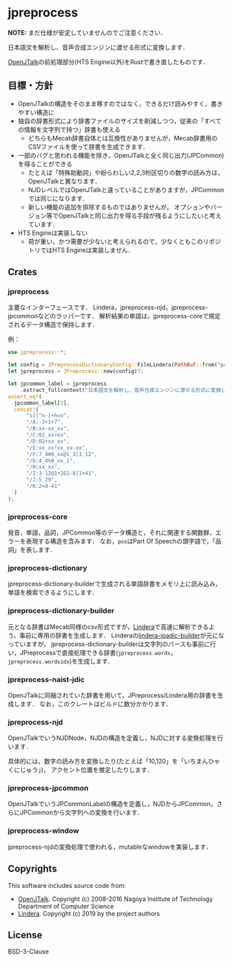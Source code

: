 # jpreprocess

**NOTE:** まだ仕様が安定していませんのでご注意ください．

日本語文を解析し、音声合成エンジンに渡せる形式に変換します．

[OpenJTalk](http://open-jtalk.sourceforge.net/)の前処理部分(HTS Engine以外)をRustで書き直したものです．

## 目標・方針

- OpenJTalkの構造をそのまま移すのではなく，できるだけ読みやすく，書きやすい構造に
- 独自の辞書形式により辞書ファイルのサイズを削減しつつ，従来の「すべての情報を文字列で持つ」辞書も使える
  - どちらもMecab辞書自体とは互換性がありませんが，Mecab辞書用のCSVファイルを使って辞書を生成できます．
- 一部のバグと思われる機能を除き，OpenJTalkと全く同じ出力(JPCommon)を得ることができる
  - たとえば「特殊助動詞」や紛らわしい2,2,3桁区切りの数字の読み方は，OpenJTalkと異なります．
  - NJDレベルではOpenJTalkと違っていることがありますが，JPCommonでは同じになります．
  - 新しい機能の追加を排除するものではありませんが，
    オプションやバージョン等でOpenJTalkと同じ出力を得る手段が残るようにしたいと考えています．
- HTS Engineは実装しない
  - 荷が重い，かつ需要が少ないと考えられるので，少なくともこのリポジトリではHTS Engineは実装しません．

## Crates

### jpreprocess

主要なインターフェースです．
Lindera，jpreprocess-njd，jpreprocess-jpcommonなどのラッパーです．
解析結果の単語は，jpreprocess-coreで規定されるデータ構造で保持します．

例：

```rs
use jpreprocess::*;

let config = JPreprocessDictionaryConfig::FileLindera(PathBuf::from("path_to_lindera_dictionary"));
let jpreprocess = JPreprocess::new(config)?;

let jpcommon_label = jpreprocess
    .extract_fullcontext("日本語文を解析し、音声合成エンジンに渡せる形式に変換します．")?;
assert_eq!(
  jpcommon_label[2],
  concat!(
      "sil^n-i+h=o",
      "/A:-3+1+7",
      "/B:xx-xx_xx",
      "/C:02_xx+xx",
      "/D:02+xx_xx",
      "/E:xx_xx!xx_xx-xx",
      "/F:7_4#0_xx@1_3|1_12",
      "/G:4_4%0_xx_1",
      "/H:xx_xx",
      "/I:3-12@1+2&1-8|1+41",
      "/J:5_29",
      "/K:2+8-41"
  )
);
```

### jpreprocess-core

発音，単語，品詞，JPCommon等のデータ構造と，それに関連する関数群，エラーを表現する構造を含みます．
なお，`pos`はPart Of Speechの頭字語で，「品詞」を表します．

### jpreprocess-dictionary

jpreprocess-dictionary-builderで生成される単語辞書をメモリ上に読み込み，単語を検索できるようにします．

### jpreprocess-dictionary-builder

元となる辞書はMecab同様のcsv形式ですが，[Lindera](https://github.com/lindera-morphology/lindera)で高速に解析できるよう，事前に専用の辞書を生成します．
Linderaの[lindera-ipadic-builder](https://crates.io/crates/lindera-ipadic-builder)が元になっていますが，
jpreprocess-dictionary-builderは文字列のパースも事前に行い，JPreprocessで直接処理できる辞書(`jpreprocess.words`，`jpreprocess.wordsidx`)を生成します．

### jpreprocess-naist-jdic

OpenJTalkに同梱されていた辞書を用いて，JPreprocess/Lindera用の辞書を生成します．
なお，このクレートはビルドに数分かかります．

### jpreprocess-njd

OpenJTalkでいうNJDNode，NJDの構造を定義し，NJDに対する変換処理を行います．

具体的には，数字の読み方を変換したり(たとえば「10,120」を「いちまんひゃくにじゅう」)，
アクセント位置を推定したりします．

### jpreprocess-jpcommon

OpenJTalkでいうJPCommonLabelの構造を定義し，NJDからJPCommon，さらにJPCommonから文字列への変換を行います．

### jpreprocess-window

jpreprocess-njdの変換処理で使われる，mutableなwindowを実装します．

## Copyrights

This software includes source code from:

- [OpenJTalk](http://open-jtalk.sourceforge.net/).
  Copyright (c) 2008-2016  Nagoya Institute of Technology Department of Computer Science
- [Lindera](https://github.com/lindera-morphology/lindera).
  Copyright (c) 2019 by the project authors

## License

BSD-3-Clause
